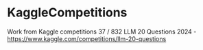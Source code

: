 # KaggleCompetitions
Work from Kaggle competitions
37 / 832 LLM 20 Questions 2024 - https://www.kaggle.com/competitions/llm-20-questions
